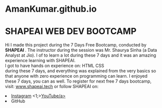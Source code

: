 # AmanKumar.github.io

# SHAPEAI WEB DEV BOOTCAMP 
Hi I made this project during the 7 Days Free Bootcamp, conducted by <b> SHAPEAI </b>. 
The instructor during the session was Mr. Shaurya Sinha (a Data Analyst at Jio). I of to learn a lot during these 7 days and it was an amazing experience learning with SHAPEAI. <br>l got to have hands on experience on: <Ii>HTML <Ii>CSS <br>during these 7 days, and everything was explained from the very basics so that anyone with zero experience on programming can learn. 
I enjoyed these 7 days, you can as well. To register for next free 7 days bootcamp, visit: www.shapeai.tech or follow SHAPEAI on: 
  <li><a href="https://in.linkedin.com/company/shapear>Linkedln</a> 
  <li>s<a href="https://www.instagram.com/shape.ai/?h1=en">Instagram</a> 
  <1;><a href=shttps://www.youtube.com/channel/UCTUvDLTW9meuDXWcbmISPdA6>YouTube/a> 
  <li><a hrefehttps://githubscom/shapear>GitHub</a> 
